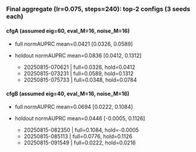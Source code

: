 ### Final aggregate (lr=0.075, steps=240): top-2 configs (3 seeds each)

#### cfgA (assumed eig=60, eval_M=16, noise_M=16)
- full normAUPRC mean=0.0421 [0.0326, 0.0589]
- holdout normAUPRC mean=0.0836 [0.0412, 0.1312]

  - 20250815-070621 | full=0.0326, hold=0.0412
  - 20250815-073231 | full=0.0589, hold=0.1312
  - 20250815-075733 | full=0.0348, hold=0.0784

#### cfgB (assumed eig=40, eval_M=16, noise_M=16)
- full normAUPRC mean=0.0694 [0.0222, 0.1084]
- holdout normAUPRC mean=0.0446 [-0.0005, 0.1126]

  - 20250815-082350 | full=0.1084, hold=-0.0005
  - 20250815-085113 | full=0.0776, hold=0.1126
  - 20250815-091549 | full=0.0222, hold=0.0216
